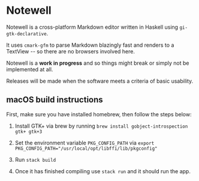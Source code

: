 # Notewell
Notewell is a cross-platform Markdown editor written in Haskell using `gi-gtk-declarative`.

It uses `cmark-gfm` to parse Markdown blazingly fast and renders to a TextView -- so there are no browsers involved here.

Notewell is a __work in progress__ and so things might break or simply not be implemented at all. 

Releases will be made when the software meets a criteria of basic usability.

## macOS build instructions

First, make sure you have installed homebrew, then follow the steps below:

1. Install GTK+ via brew by running `brew install gobject-introspection gtk+ gtk+3`

2. Set the environment variable `PKG_CONFIG_PATH` via `export PKG_CONFIG_PATH="/usr/local/opt/libffi/lib/pkgconfig"`

3. Run `stack build`

4. Once it has finished compiling use `stack run` and it should run the app.
